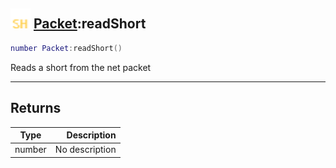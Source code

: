 ## <img src="../../.gitbook/assets/shared.png" width="32" height="32" /> [Packet](../packet/README.md):readShort

```lua
number Packet:readShort()
```

Reads a short from the net packet

-----------------
## Returns

| Type   | Description |
| ------ | ----------: |
| number | No description |

